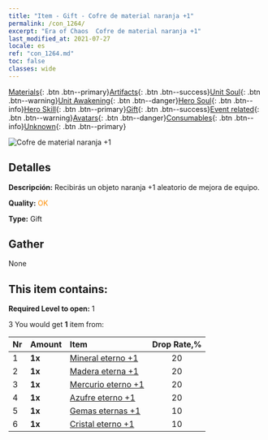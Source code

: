 ```yaml
---
title: "Item - Gift - Cofre de material naranja +1"
permalink: /con_1264/
excerpt: "Era of Chaos  Cofre de material naranja +1"
last_modified_at: 2021-07-27
locale: es
ref: "con_1264.md"
toc: false
classes: wide
---
```

 [Materials](/ItemsES/){: .btn .btn--primary}[Artifacts](/ItemsES/Artifacts/){: .btn .btn--success}[Unit Soul](/ItemsES/UnitSoul/){: .btn .btn--warning}[Unit Awakening](/ItemsES/UnitAwakening/){: .btn .btn--danger}[Hero Soul](/ItemsES/HeroSoul/){: .btn .btn--info}[Hero Skill](/ItemsES/HeroSkill/){: .btn .btn--primary}[Gift](/ItemsES/Gift/){: .btn .btn--success}[Event related](/ItemsES/Events/){: .btn .btn--warning}[Avatars](/ItemsES/Avatars/){: .btn .btn--danger}[Consumables](/ItemsES/Consumables/){: .btn .btn--info}[Unknown](/ItemsES/Unknown/){: .btn .btn--primary}

 ![Cofre de material naranja +1](/images/t/i_304002.png)

## Detalles
 **Descripción:** Recibirás un objeto naranja +1 aleatorio de mejora de equipo.

 **Quality:** <span style="color: #FF8C00">OK</span>

 **Type:** Gift

## Gather

  None

## This item contains:

 **Required Level to open:** 1

 3 You would get **1** item  from:

  | Nr | Amount |     Item    | Drop Rate,% |
  |:---|:-------|:------------|:---------:|
  | 1 |  **1x** | [Mineral eterno +1](/ItemsES/mat_68/) | 20 | 
  | 2 |  **1x** | [Madera eterna +1](/ItemsES/mat_69/) | 20 | 
  | 3 |  **1x** | [Mercurio eterno +1](/ItemsES/mat_70/) | 20 | 
  | 4 |  **1x** | [Azufre eterno +1](/ItemsES/mat_71/) | 20 | 
  | 5 |  **1x** | [Gemas eternas +1](/ItemsES/mat_72/) | 10 | 
  | 6 |  **1x** | [Cristal eterno +1](/ItemsES/mat_73/) | 10 | 
